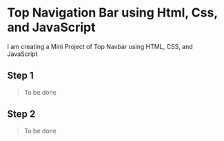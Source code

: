 # Top Navigation Bar using Html, Css, and JavaScript

I am creating a Mini Project of Top Navbar using HTML, CSS, and JavaScript

## Step 1

> To be done

## Step 2

> To be done
